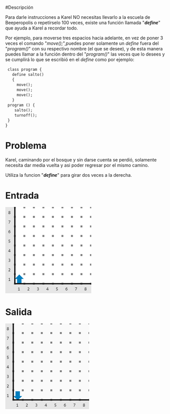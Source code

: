 #Descripción

Para darle instrucciones a Karel NO necesitas llevarlo a la escuela de Beeperopolis o repetírselo 100 veces, existe una función llamada "***define***" que ayuda a Karel a recordar todo.

Por ejemplo, para moverse tres espacios hacia adelante, en vez de poner 3 veces el comando "*move();*",puedes poner solamente un *define*  fuera del "*program()*" con su respectivo nombre (el que se desee), y de esta manera puedes llamar a la función dentro del "*program()*"   las veces que lo desees y se cumplirá lo que se escribió en el *define* como por ejemplo:

     class program {
       define salto()
       {
         move();
         move();
         move();
       }
     program () {
        salto();
        turnoff();       
     }
    }

# Problema

Karel, caminando por el bosque y sin darse cuenta se perdió, solamente necesita dar media vuelta y  asi poder regresar por el mismo camino.

Utiliza la funcion "***define***" para girar dos veces a la derecha.

# Entrada

![Entrada](entrada.png)

# Salida

![salida](salida.png)
